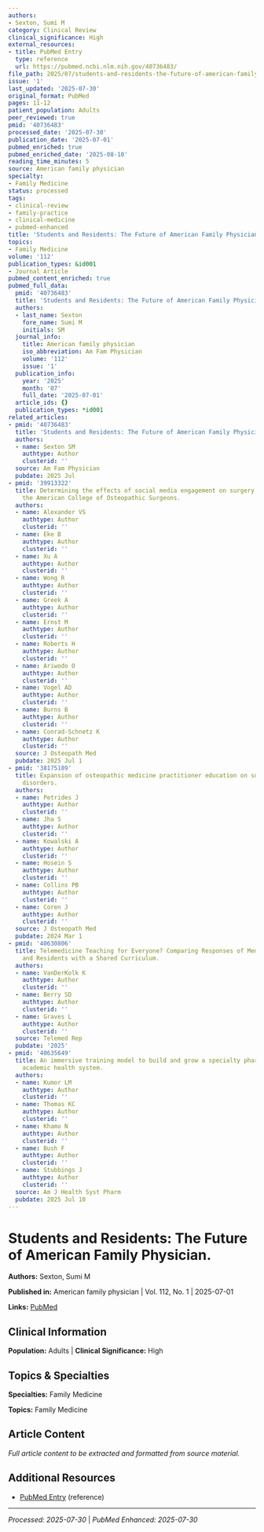 ```yaml
---
authors:
- Sexton, Sumi M
category: Clinical Review
clinical_significance: High
external_resources:
- title: PubMed Entry
  type: reference
  url: https://pubmed.ncbi.nlm.nih.gov/40736483/
file_path: 2025/07/students-and-residents-the-future-of-american-family-physici.md
issue: '1'
last_updated: '2025-07-30'
original_format: PubMed
pages: 11-12
patient_population: Adults
peer_reviewed: true
pmid: '40736483'
processed_date: '2025-07-30'
publication_date: '2025-07-01'
pubmed_enriched: true
pubmed_enriched_date: '2025-08-10'
reading_time_minutes: 5
source: American family physician
specialty:
- Family Medicine
status: processed
tags:
- clinical-review
- family-practice
- clinical-medicine
- pubmed-enhanced
title: 'Students and Residents: The Future of American Family Physician.'
topics:
- Family Medicine
volume: '112'
publication_types: &id001
- Journal Article
pubmed_content_enriched: true
pubmed_full_data:
  pmid: '40736483'
  title: 'Students and Residents: The Future of American Family Physician.'
  authors:
  - last_name: Sexton
    fore_name: Sumi M
    initials: SM
  journal_info:
    title: American family physician
    iso_abbreviation: Am Fam Physician
    volume: '112'
    issue: '1'
  publication_info:
    year: '2025'
    month: '07'
    full_date: '2025-07-01'
  article_ids: {}
  publication_types: *id001
related_articles:
- pmid: '40736483'
  title: 'Students and Residents: The Future of American Family Physician.'
  authors:
  - name: Sexton SM
    authtype: Author
    clusterid: ''
  source: Am Fam Physician
  pubdate: 2025 Jul
- pmid: '39913322'
  title: Determining the effects of social media engagement on surgery residents within
    the American College of Osteopathic Surgeons.
  authors:
  - name: Alexander VS
    authtype: Author
    clusterid: ''
  - name: Eke B
    authtype: Author
    clusterid: ''
  - name: Xu A
    authtype: Author
    clusterid: ''
  - name: Wong R
    authtype: Author
    clusterid: ''
  - name: Greek A
    authtype: Author
    clusterid: ''
  - name: Ernst M
    authtype: Author
    clusterid: ''
  - name: Roberts H
    authtype: Author
    clusterid: ''
  - name: Ariwodo O
    authtype: Author
    clusterid: ''
  - name: Vogel AD
    authtype: Author
    clusterid: ''
  - name: Burns B
    authtype: Author
    clusterid: ''
  - name: Conrad-Schnetz K
    authtype: Author
    clusterid: ''
  source: J Osteopath Med
  pubdate: 2025 Jul 1
- pmid: '38175189'
  title: Expansion of osteopathic medicine practitioner education on substance use
    disorders.
  authors:
  - name: Petrides J
    authtype: Author
    clusterid: ''
  - name: Jha S
    authtype: Author
    clusterid: ''
  - name: Kowalski A
    authtype: Author
    clusterid: ''
  - name: Hosein S
    authtype: Author
    clusterid: ''
  - name: Collins PB
    authtype: Author
    clusterid: ''
  - name: Coren J
    authtype: Author
    clusterid: ''
  source: J Osteopath Med
  pubdate: 2024 Mar 1
- pmid: '40630806'
  title: Telemedicine Teaching for Everyone? Comparing Responses of Medical Students
    and Residents with a Shared Curriculum.
  authors:
  - name: VanDerKolk K
    authtype: Author
    clusterid: ''
  - name: Berry SD
    authtype: Author
    clusterid: ''
  - name: Graves L
    authtype: Author
    clusterid: ''
  source: Telemed Rep
  pubdate: '2025'
- pmid: '40635649'
  title: An immersive training model to build and grow a specialty pharmacy in an
    academic health system.
  authors:
  - name: Kumor LM
    authtype: Author
    clusterid: ''
  - name: Thomas KC
    authtype: Author
    clusterid: ''
  - name: Khamo N
    authtype: Author
    clusterid: ''
  - name: Bush F
    authtype: Author
    clusterid: ''
  - name: Stubbings J
    authtype: Author
    clusterid: ''
  source: Am J Health Syst Pharm
  pubdate: 2025 Jul 10
---
```


# Students and Residents: The Future of American Family Physician.

**Authors:** Sexton, Sumi M

**Published in:** American family physician | Vol. 112, No. 1 | 2025-07-01

**Links:** [PubMed](https://pubmed.ncbi.nlm.nih.gov/40736483/)

## Clinical Information

**Population:** Adults | **Clinical Significance:** High

## Topics & Specialties

**Specialties:** Family Medicine

**Topics:** Family Medicine

## Article Content

*Full article content to be extracted and formatted from source material.*

## Additional Resources

- [PubMed Entry](https://pubmed.ncbi.nlm.nih.gov/40736483/) (reference)

---

*Processed: 2025-07-30* | *PubMed Enhanced: 2025-07-30*
